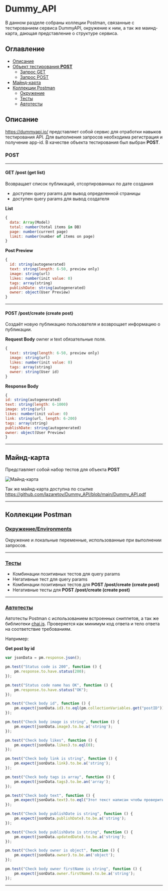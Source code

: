 # Dummy_API
В данном разделе собраны коллеции Postman, связанные с тестированием сервиса DummyAPI, окружение к ним, а так же маинд-карта, дающая представление о структуре сервиса.

## Оглавление

- [Описание](https://github.com/lazaretov/Dummy_API#%D0%BE%D0%BF%D0%B8%D1%81%D0%B0%D0%BD%D0%B8%D0%B5)
- [Объект тестирования **POST**](https://github.com/lazaretov/Dummy_API#post)
    - [Запрос GET](https://github.com/lazaretov/Dummy_API#get-post-get-list)
    - [Запрос POST](https://github.com/lazaretov/Dummy_API#post)
- [Майнд-карта](https://github.com/lazaretov/Dummy_API#%D0%BC%D0%B0%D0%B9%D0%BD%D0%B4-%D0%BA%D0%B0%D1%80%D1%82%D0%B0)
- [Коллекции Postman](https://github.com/lazaretov/Dummy_API#%D0%BA%D0%BE%D0%BB%D0%BB%D0%B5%D0%BA%D1%86%D0%B8%D0%B8-postman)
    - [Окружение](https://github.com/lazaretov/Dummy_API/edit/main/README.md#%D0%BE%D0%BA%D1%80%D1%83%D0%B6%D0%B5%D0%BD%D0%B8%D0%B5environments)
    - [Тесты](https://github.com/lazaretov/Dummy_API/edit/main/README.md#%D1%82%D0%B5%D1%81%D1%82%D1%8B)
    - [Автотесты](https://github.com/lazaretov/Dummy_API/edit/main/README.md#%D0%B0%D0%B2%D1%82%D0%BE%D1%82%D0%B5%D1%81%D1%82%D1%8B)

## Описание
https://dummyapi.io/ представляет собой сервис для отработки навыков тестирования API. Для выполнения запросов необходима регистрация и получение app-id. В качестве объекта тестирования был выбран **POST**.

### POST
____
#### GET /post (get list)
Возвращает список публикаций, отсортированных по дате создания
- доступен query params для вывод определенной страницы
- доступен query params для вывод создателя

**List**
``` js
{
  data: Array(Model)
  total: number(total items in DB)
  page: number(current page)
  limit: number(number of items on page)
}
```

**Post Preview**
``` js
{
  id: string(autogenerated)
  text: string(length: 6-50, preview only)
  image: string(url)
  likes: number(init value: 0)
  tags: array(string)
  publishDate: string(autogenerated)
  owner: object(User Preview)
}
```
____
#### POST /post/create (create post)
Создаёт новую публикацию пользователя и возврощает информацию о публикации.

**Request Body**
owner и text обязательные поля.

``` js
{
  text: string(length: 6-50, preview only)
  image: string(url)
  likes: number(init value: 0)
  tags: array(string)
  owner: string(User id)
}
```

**Response Body**

``` js
{
id: string(autogenerated)
text: string(length: 6-1000)
image: string(url)
likes: number(init value: 0)
link: string(url, length: 6-200)
tags: array(string)
publishDate: string(autogenerated)
owner: object(User Preview)
}
```
____
## Майнд-карта
Представляет собой набор тестов для объекта **POST**

![Майнд-карта](https://i.ibb.co/S7m59Vq/Dummy-API.png "Майнд-карта")

Так же майнд-карта доступна по ссылке https://github.com/lazaretov/Dummy_API/blob/main/Dummy_API.pdf

____
## Коллекции Postman

### [Окружение/Environments](https://github.com/lazaretov/Dummy_API/blob/main/Local.postman_environment.json)

Окружение и локальные переменные, использованные при выполнении запросов.
____
### [Тесты](https://github.com/lazaretov/Dummy_API/blob/main/DummyAPI_post.postman_collection.json)

- Комбинации позитивных тестов для query params
- Негативные тест для query params
- Комбинации позитивных тестов для **POST /post/create (create post)**
- Негативные тесты для **POST /post/create (create post)**
____
### [Автотесты](https://github.com/lazaretov/Dummy_API/blob/main/Snipetts%2Bchai_post.postman_collection.json)

Автотесты Postman с использованием встроенных сниппетов, а так же библиотеки [chai.js](https://www.chaijs.com/api/bdd/). Проверяется как минимум код ответа и тело ответа на соответствие требованиям.

Например:

**Get post by id**

``` js
var jsonData = pm.response.json();

pm.test("Status code is 200", function () {
    pm.response.to.have.status(200);
});

pm.test("Status code name has OK", function () {
    pm.response.to.have.status("OK");
});

pm.test("Check body id", function () {
    pm.expect(jsonData.id).to.eql(pm.collectionVariables.get("postID"));
});

pm.test("Check body image is string", function () {
    pm.expect(jsonData.image).to.be.a('string');
});

pm.test("Check body likes", function () {
    pm.expect(jsonData.likes).to.eql(0);
});

pm.test("Check body link is string", function () {
    pm.expect(jsonData.link).to.be.a('string');
});

pm.test("Check body tags is array", function () {
    pm.expect(jsonData.tags).to.be.an('array');
});

pm.test("Check body text", function () {
    pm.expect(jsonData.text).to.eql("Этот текст написан чтобы проверить, что он тут появляется");
});

pm.test("Check body publishDate is string", function () {
    pm.expect(jsonData.publishDate).to.be.a('string');
});

pm.test("Check body publishDate is string", function () {
    pm.expect(jsonData.updatedDate).to.be.a('string');
});

pm.test("Check body owner is object", function () {
    pm.expect(jsonData.owner).to.be.an('object');
});

pm.test("Check body owner firstName is string", function () {
    pm.expect(jsonData.owner.firstName).to.be.a('string');
});
```
____

